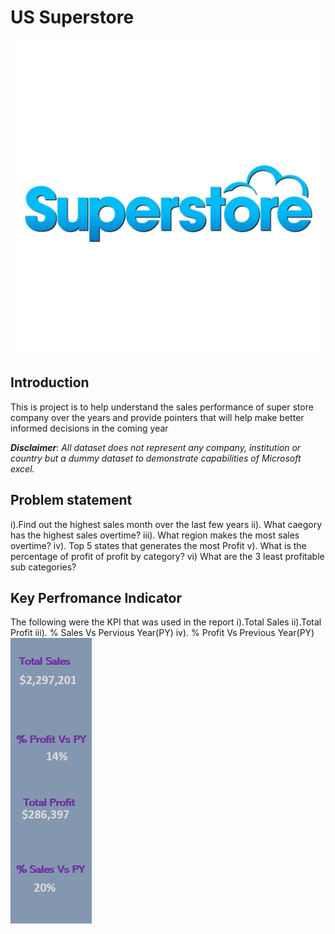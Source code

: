 # US Superstore

![](Frontpage.jpg)

## Introduction
This is project is to help understand the sales performance of super store company over the years and provide pointers that will help make better informed decisions in the coming year

**_Disclaimer_**: _All dataset does not represent any company, institution or country but a dummy dataset to demonstrate capabilities of Microsoft excel._

## Problem statement
 i).Find out the highest sales month over the last few years
 ii). What caegory has the highest sales overtime?
 iii). What region makes the most sales overtime?
 iv). Top 5 states that generates the most Profit
 v). What is the percentage of profit of profit by category?
 vi) What are the 3  least profitable sub categories?

 ## Key Perfromance Indicator
The following were the KPI that was used in the report 
i).Total Sales
ii).Total Profit
iii). % Sales Vs Pervious Year(PY)
iv). % Profit  Vs Previous Year(PY)
![](kpi.png)

 
